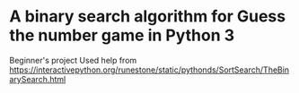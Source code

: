 # A binary search algorithm for Guess the number game in Python 3
Beginner's project
Used help from https://interactivepython.org/runestone/static/pythonds/SortSearch/TheBinarySearch.html
